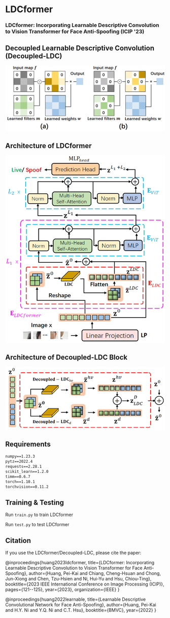 # LDCformer
### LDCformer: Incorporating Learnable Descriptive Convolution to Vision Transformer for Face Anti-Spoofing (ICIP '23)

## Decoupled Learnable Descriptive Convolution (Decoupled-LDC)
![plot](figures/Dual_cross_ldc.png)

## Architecture of LDCformer
![plot](figures/framework3.png)

## Architecture of Decoupled-LDC Block
![plot](figures/D_LDC_Encoder.png)

## Requirements
```
numpy==1.23.3
pytz==2022.4
requests==2.28.1
scikit_learn==1.2.0
timm==0.6.7
torch==1.10.1
torchvision==0.11.2
```

## Training & Testing
Run `train.py` to train LDCformer

Run `test.py` to test LDCformer

## Citation

If you use the LDCformer/Decoupled-LDC, please cite the paper:
 
@inproceedings{huang2023ldcformer,
  title={LDCformer: Incorporating Learnable Descriptive Convolution to Vision Transformer for Face Anti-Spoofing},
  author={Huang, Pei-Kai and Chiang, Cheng-Hsuan and Chong, Jun-Xiong and Chen, Tzu-Hsien and Ni, Hui-Yu and Hsu, Chiou-Ting},
  booktitle={2023 IEEE International Conference on Image Processing (ICIP)},
  pages={121--125},
  year={2023},
  organization={IEEE}
}

 @inproceedings{huang2022learnable,
  title={Learnable Descriptive Convolutional Network for Face Anti-Spoofing},
  author={Huang, Pei-Kai and H.Y. Ni and Y.Q. Ni and C.T. Hsu},
  booktitle={BMVC},
  year={2022}
} 
